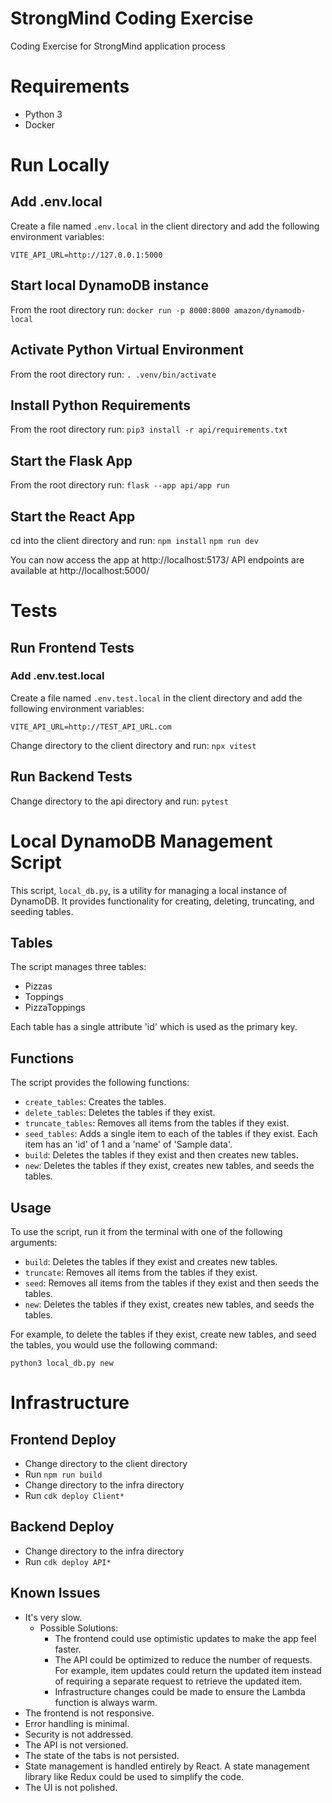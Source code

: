 # StrongMind Coding Exercise
Coding Exercise for StrongMind application process

# Requirements
- Python 3
- Docker

# Run Locally

## Add .env.local
Create a file named `.env.local` in the client directory and add the following environment variables:

```
VITE_API_URL=http://127.0.0.1:5000
```

## Start local DynamoDB instance
From the root directory run:
`docker run -p 8000:8000 amazon/dynamodb-local`

## Activate Python Virtual Environment
From the root directory run:
`. .venv/bin/activate`

## Install Python Requirements
From the root directory run:
`pip3 install -r api/requirements.txt`

## Start the Flask App
From the root directory run:
`flask --app api/app run`

## Start the React App
cd into the client directory and run:
`npm install`
`npm run dev`

You can now access the app at http://localhost:5173/
API endpoints are available at http://localhost:5000/

# Tests

## Run Frontend Tests

### Add .env.test.local
Create a file named `.env.test.local` in the client directory and add the following environment variables:

```
VITE_API_URL=http://TEST_API_URL.com
```

Change directory to the client directory and run:
`npx vitest`

## Run Backend Tests
Change directory to the api directory and run:
`pytest`

# Local DynamoDB Management Script

This script, `local_db.py`, is a utility for managing a local instance of DynamoDB. It provides functionality for creating, deleting, truncating, and seeding tables.

## Tables

The script manages three tables:

- Pizzas
- Toppings
- PizzaToppings

Each table has a single attribute 'id' which is used as the primary key.

## Functions

The script provides the following functions:

- `create_tables`: Creates the tables.
- `delete_tables`: Deletes the tables if they exist.
- `truncate_tables`: Removes all items from the tables if they exist.
- `seed_tables`: Adds a single item to each of the tables if they exist. Each item has an 'id' of 1 and a 'name' of 'Sample data'.
- `build`: Deletes the tables if they exist and then creates new tables.
- `new`: Deletes the tables if they exist, creates new tables, and seeds the tables.

## Usage

To use the script, run it from the terminal with one of the following arguments:

- `build`: Deletes the tables if they exist and creates new tables.
- `truncate`: Removes all items from the tables if they exist.
- `seed`: Removes all items from the tables if they exist and then seeds the tables.
- `new`: Deletes the tables if they exist, creates new tables, and seeds the tables.

For example, to delete the tables if they exist, create new tables, and seed the tables, you would use the following command:

```
python3 local_db.py new
```

# Infrastructure
## Frontend Deploy
- Change directory to the client directory
- Run `npm run build`
- Change directory to the infra directory
- Run `cdk deploy Client*`

## Backend Deploy
- Change directory to the infra directory
- Run `cdk deploy API*`

## Known Issues
- It's very slow.
  - Possible Solutions:
    - The frontend could use optimistic updates to make the app feel faster.
    - The API could be optimized to reduce the number of requests. For example, item updates could return the updated item instead of requiring a separate request to retrieve the updated item.
    - Infrastructure changes could be made to ensure the Lambda function is always warm.
- The frontend is not responsive.
- Error handling is minimal.
- Security is not addressed.
- The API is not versioned.
- The state of the tabs is not persisted.
- State management is handled entirely by React. A state management library like Redux could be used to simplify the code.
- The UI is not polished.